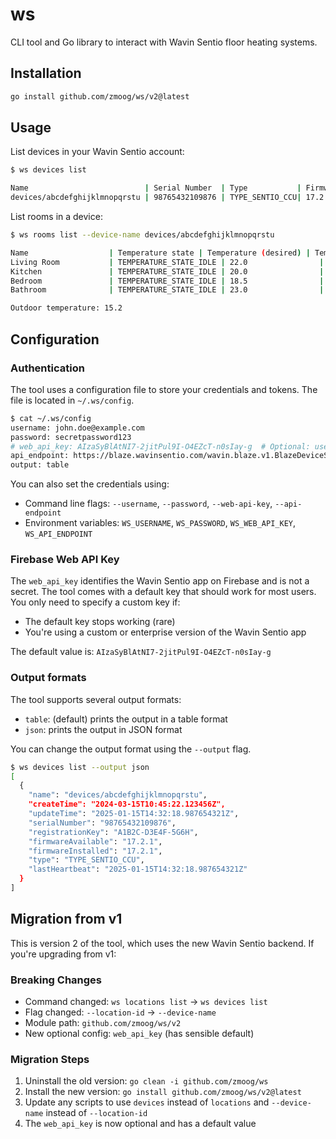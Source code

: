# ws

CLI tool and Go library to interact with Wavin Sentio floor heating systems.

## Installation

```sh
go install github.com/zmoog/ws/v2@latest
```

## Usage

List devices in your Wavin Sentio account:

```sh
$ ws devices list

Name                          | Serial Number  | Type           | Firmware | Last Heartbeat
devices/abcdefghijklmnopqrstu | 98765432109876 | TYPE_SENTIO_CCU| 17.2.1   | 2025-01-15T14:32:18Z
```

List rooms in a device:

```sh
$ ws rooms list --device-name devices/abcdefghijklmnopqrstu

Name                  | Temperature state | Temperature (desired) | Temperature (current) | Humidity (current) | Dehumidification state
Living Room           | TEMPERATURE_STATE_IDLE | 22.0                | 21.5                  | 45.2               | DEHUMIDIFIER_STATE_IDLE
Kitchen               | TEMPERATURE_STATE_IDLE | 20.0                | 19.8                  | 52.1               | DEHUMIDIFIER_STATE_IDLE
Bedroom               | TEMPERATURE_STATE_IDLE | 18.5                | 18.9                  | 48.7               | DEHUMIDIFIER_STATE_IDLE
Bathroom              | TEMPERATURE_STATE_IDLE | 23.0                | 22.4                  | 58.3               | DEHUMIDIFIER_STATE_IDLE

Outdoor temperature: 15.2
```

## Configuration

### Authentication

The tool uses a configuration file to store your credentials and tokens. The file is located in `~/.ws/config`.

```sh
$ cat ~/.ws/config
username: john.doe@example.com
password: secretpassword123
# web_api_key: AIzaSyBlAtNI7-2jitPul9I-O4EZcT-n0sIay-g  # Optional: uses default if not specified
api_endpoint: https://blaze.wavinsentio.com/wavin.blaze.v1.BlazeDeviceService
output: table
```

You can also set the credentials using:

- Command line flags: `--username`, `--password`, `--web-api-key`, `--api-endpoint`
- Environment variables: `WS_USERNAME`, `WS_PASSWORD`, `WS_WEB_API_KEY`, `WS_API_ENDPOINT`

### Firebase Web API Key

The `web_api_key` identifies the Wavin Sentio app on Firebase and is not a secret. The tool comes with a default key that should work for most users. You only need to specify a custom key if:

- The default key stops working (rare)
- You're using a custom or enterprise version of the Wavin Sentio app

The default value is: `AIzaSyBlAtNI7-2jitPul9I-O4EZcT-n0sIay-g`

### Output formats

The tool supports several output formats:

- `table`: (default) prints the output in a table format
- `json`: prints the output in JSON format

You can change the output format using the `--output` flag.

```sh
$ ws devices list --output json
[
  {
    "name": "devices/abcdefghijklmnopqrstu",
    "createTime": "2024-03-15T10:45:22.123456Z",
    "updateTime": "2025-01-15T14:32:18.987654321Z",
    "serialNumber": "98765432109876",
    "registrationKey": "A1B2C-D3E4F-5G6H",
    "firmwareAvailable": "17.2.1",
    "firmwareInstalled": "17.2.1",
    "type": "TYPE_SENTIO_CCU",
    "lastHeartbeat": "2025-01-15T14:32:18.987654321Z"
  }
]
```

## Migration from v1

This is version 2 of the tool, which uses the new Wavin Sentio backend. If you're upgrading from v1:

### Breaking Changes

- Command changed: `ws locations list` → `ws devices list`
- Flag changed: `--location-id` → `--device-name` 
- Module path: `github.com/zmoog/ws/v2`
- New optional config: `web_api_key` (has sensible default)

### Migration Steps

1. Uninstall the old version: `go clean -i github.com/zmoog/ws`
2. Install the new version: `go install github.com/zmoog/ws/v2@latest`
3. Update any scripts to use `devices` instead of `locations` and `--device-name` instead of `--location-id`
4. The `web_api_key` is now optional and has a default value
